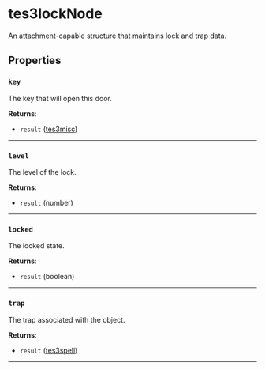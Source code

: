 # tes3lockNode

An attachment-capable structure that maintains lock and trap data.

## Properties

### `key`

The key that will open this door.

**Returns**:

* `result` ([tes3misc](../../types/tes3misc))

***

### `level`

The level of the lock.

**Returns**:

* `result` (number)

***

### `locked`

The locked state.

**Returns**:

* `result` (boolean)

***

### `trap`

The trap associated with the object.

**Returns**:

* `result` ([tes3spell](../../types/tes3spell))

***


